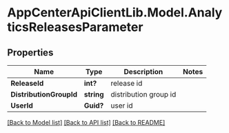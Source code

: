 # AppCenterApiClientLib.Model.AnalyticsReleasesParameter
## Properties

Name | Type | Description | Notes
------------ | ------------- | ------------- | -------------
**ReleaseId** | **int?** | release id | 
**DistributionGroupId** | **string** | distribution group id | 
**UserId** | **Guid?** | user id | 

[[Back to Model list]](../README.md#documentation-for-models) [[Back to API list]](../README.md#documentation-for-api-endpoints) [[Back to README]](../README.md)

